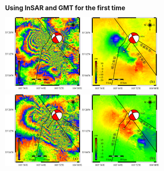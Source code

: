 ## Using InSAR and GMT for the first time

![ascending](./others/asc.png)

![descending](./others/des.png)